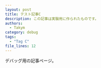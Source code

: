 ```yaml
---
layout: post
title: テスト記事C
description: この記事は実験用に作られたものです。
authors:
  - Takym
category: debug
tags:
  - "Tag C"
file_lines: 12
---
```

デバッグ用の記事ページ。
